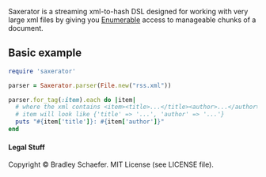 Saxerator is a streaming xml-to-hash DSL designed for working with very large xml files by
giving you [Enumerable](http://apidock.com/ruby/Enumerable) access to manageable chunks of a document.

## Basic example

```ruby
require 'saxerator'

parser = Saxerator.parser(File.new("rss.xml"))

parser.for_tag(:item).each do |item|
  # where the xml contains <item><title>...</title><author>...</author></item>
  # item will look like {'title' => '...', 'author' => '...'}
  puts "#{item['title']}: #{item['author']}"
end
```

#### Legal Stuff ####
Copyright © Bradley Schaefer. MIT License (see LICENSE file).
